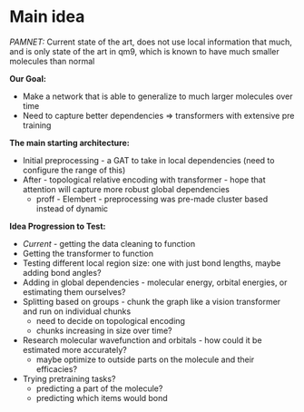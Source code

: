 # Main idea

_PAMNET:_ Current state of the art, does not use local information that much, and is only state of the art in qm9, which is known to have much smaller molecules than normal

**Our Goal:**
- Make a network that is able to generalize to much larger molecules over time
- Need to capture better dependencies => transformers with extensive pre training

**The main starting architecture:**
- Initial preprocessing - a GAT to take in local dependencies (need to configure the range of this)
- After - topological relative encoding with transformer - hope that attention will capture more robust global dependencies
  - proff - Elembert - preprocessing was pre-made cluster based instead of dynamic

**Idea Progression to Test:**
- *Current* - getting the data cleaning to function
- Getting the transformer to function
- Testing different local region size: one with just bond lengths, maybe adding bond angles?
- Adding in global dependencies - molecular energy, orbital energies, or estimating them ourselves?
- Splitting based on groups - chunk the graph like a vision transformer and run on individual chunks
  - need to decide on topological encoding
  - chunks increasing in size over time?
- Research molecular wavefunction and orbitals - how could it be estimated more accurately?
  - maybe optimize to outside parts on the molecule and their efficacies?
- Trying pretraining tasks?
  - predicting a part of the molecule?
  - predicting which items would bond